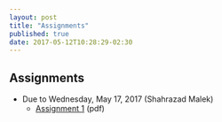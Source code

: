 ```yaml
---
layout: post
title: "Assignments"
published: true
date: 2017-05-12T10:28:29-02:30
---
```

## Assignments

* Due to Wednesday, May 17, 2017 (Shahrazad Malek)
    * [Assignment 1](https://github.com/ostueker/CMSC6950-2017/blob/gh-pages/assignments/assignment1.pdf) (pdf)


